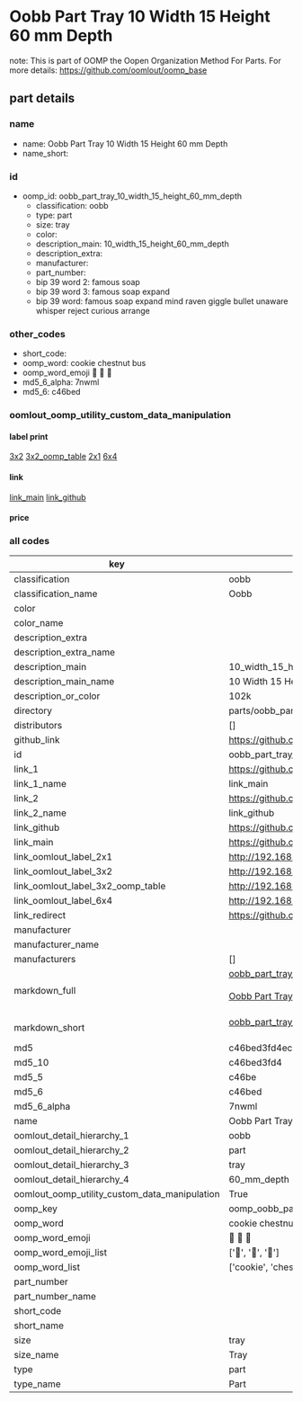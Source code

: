 # Oobb Part Tray 10 Width 15 Height 60 mm Depth  

note: This is part of OOMP the Oopen Organization Method For Parts. For more details: https://github.com/oomlout/oomp_base

##  part details
  







### name
* name: Oobb Part Tray 10 Width 15 Height 60 mm Depth
* name_short: 
### id
* oomp_id: oobb_part_tray_10_width_15_height_60_mm_depth
  * classification: oobb
  * type: part
  * size: tray
  * color: 
  * description_main: 10_width_15_height_60_mm_depth
  * description_extra: 
  * manufacturer: 
  * part_number: 
  * bip 39 word 2: famous soap
  * bip 39 word 3: famous soap expand
  * bip 39 word: famous soap expand mind raven giggle bullet unaware whisper reject curious arrange

### other_codes
* short_code: 
* oomp_word: cookie chestnut bus
* oomp_word_emoji :cookie: :chestnut: :bus:
* md5_6_alpha: 7nwml
* md5_6: c46bed






### oomlout_oomp_utility_custom_data_manipulation
#### label print
[3x2](http://192.168.1.245:1112/?label=oomp%207nwml)
[3x2_oomp_table](http://192.168.1.108:1112/?label=oomp%207nwml)
[2x1](http://192.168.1.242:1112/?label=oomp%207nwml)
[6x4](http://192.168.1.55:1112/?label=oomp%207nwml)    

#### link

[link_main](https://github.com/oomlout/oomlout_oomp_version_1_messy/tree/main/parts/oobb_part_tray_10_width_15_height_60_mm_depth) [link_github](https://github.com/oomlout/oomlout_oomp_version_1_messy/tree/main/parts/oobb_part_tray_10_width_15_height_60_mm_depth)                             

#### price







### all codes 
| key | value |  
| --- | --- |  
| classification | oobb |  
| classification_name | Oobb |  
| color |  |  
| color_name |  |  
| description_extra |  |  
| description_extra_name |  |  
| description_main | 10_width_15_height_60_mm_depth |  
| description_main_name | 10 Width 15 Height 60 mm Depth |  
| description_or_color | 102k |  
| directory | parts/oobb_part_tray_10_width_15_height_60_mm_depth |  
| distributors | [] |  
| github_link | https://github.com/oomlout/oomlout_oomp_part_src/tree/main/parts/oobb_part_tray_10_width_15_height_60_mm_depth |  
| id | oobb_part_tray_10_width_15_height_60_mm_depth |  
| link_1 | https://github.com/oomlout/oomlout_oomp_version_1_messy/tree/main/parts/oobb_part_tray_10_width_15_height_60_mm_depth |  
| link_1_name | link_main |  
| link_2 | https://github.com/oomlout/oomlout_oomp_version_1_messy/tree/main/parts/oobb_part_tray_10_width_15_height_60_mm_depth |  
| link_2_name | link_github |  
| link_github | https://github.com/oomlout/oomlout_oomp_version_1_messy/tree/main/parts/oobb_part_tray_10_width_15_height_60_mm_depth |  
| link_main | https://github.com/oomlout/oomlout_oomp_version_1_messy/tree/main/parts/oobb_part_tray_10_width_15_height_60_mm_depth |  
| link_oomlout_label_2x1 | http://192.168.1.242:1112/?label=oomp%207nwml |  
| link_oomlout_label_3x2 | http://192.168.1.245:1112/?label=oomp%207nwml |  
| link_oomlout_label_3x2_oomp_table | http://192.168.1.108:1112/?label=oomp%207nwml |  
| link_oomlout_label_6x4 | http://192.168.1.55:1112/?label=oomp%207nwml |  
| link_redirect | https://github.com/oomlout/oomlout_oomp_version_1_messy/tree/main/parts/oobb_part_tray_10_width_15_height_60_mm_depth |  
| manufacturer |  |  
| manufacturer_name |  |  
| manufacturers | [] |  
| markdown_full | [oobb_part_tray_10_width_15_height_60_mm_depth](none)<br>[](none)<br>[Oobb Part Tray 10 Width 15 Height 60 Mm Depth](none)<br><br> |  
| markdown_short | [oobb_part_tray_10_width_15_height_60_mm_depth](none)<br><br> |  
| md5 | c46bed3fd4ec63c587d938cea0736a95 |  
| md5_10 | c46bed3fd4 |  
| md5_5 | c46be |  
| md5_6 | c46bed |  
| md5_6_alpha | 7nwml |  
| name | Oobb Part Tray 10 Width 15 Height 60 mm Depth |  
| oomlout_detail_hierarchy_1 | oobb |  
| oomlout_detail_hierarchy_2 | part |  
| oomlout_detail_hierarchy_3 | tray |  
| oomlout_detail_hierarchy_4 | 60_mm_depth |  
| oomlout_oomp_utility_custom_data_manipulation | True |  
| oomp_key | oomp_oobb_part_tray_10_width_15_height_60_mm_depth |  
| oomp_word | cookie chestnut bus |  
| oomp_word_emoji | :cookie: :chestnut: :bus: |  
| oomp_word_emoji_list | [':cookie:', ':chestnut:', ':bus:'] |  
| oomp_word_list | ['cookie', 'chestnut', 'bus'] |  
| part_number |  |  
| part_number_name |  |  
| short_code |  |  
| short_name |  |  
| size | tray |  
| size_name | Tray |  
| type | part |  
| type_name | Part |  
